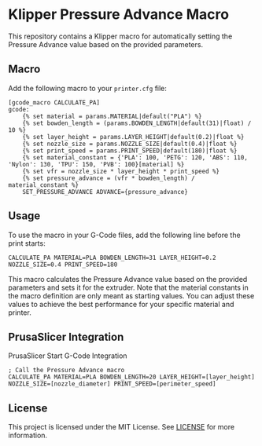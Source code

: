 # Klipper Pressure Advance Macro

This repository contains a Klipper macro for automatically setting the Pressure Advance value based on the provided parameters.

## Macro

Add the following macro to your `printer.cfg` file:

```
[gcode_macro CALCULATE_PA]
gcode:
    {% set material = params.MATERIAL|default("PLA") %}
    {% set bowden_length = (params.BOWDEN_LENGTH|default(31)|float) / 10 %}
    {% set layer_height = params.LAYER_HEIGHT|default(0.2)|float %}
    {% set nozzle_size = params.NOZZLE_SIZE|default(0.4)|float %}
    {% set print_speed = params.PRINT_SPEED|default(180)|float %}
    {% set material_constant = {'PLA': 100, 'PETG': 120, 'ABS': 110, 'Nylon': 130, 'TPU': 150, 'PVB': 100}[material] %}
    {% set vfr = nozzle_size * layer_height * print_speed %}
    {% set pressure_advance = (vfr * bowden_length) / material_constant %}
    SET_PRESSURE_ADVANCE ADVANCE={pressure_advance}
```

## Usage

To use the macro in your G-Code files, add the following line before the print starts:

```
CALCULATE_PA MATERIAL=PLA BOWDEN_LENGTH=31 LAYER_HEIGHT=0.2 NOZZLE_SIZE=0.4 PRINT_SPEED=180
```

This macro calculates the Pressure Advance value based on the provided parameters and sets it for the extruder. Note that the material constants in the macro definition are only meant as starting values. You can adjust these values to achieve the best performance for your specific material and printer.

## PrusaSlicer Integration

PrusaSlicer Start G-Code Integration

```
; Call the Pressure Advance macro
CALCULATE_PA MATERIAL=PLA BOWDEN_LENGTH=20 LAYER_HEIGHT=[layer_height] NOZZLE_SIZE=[nozzle_diameter] PRINT_SPEED=[perimeter_speed]
```

## License

This project is licensed under the MIT License. See [LICENSE](LICENSE) for more information.
